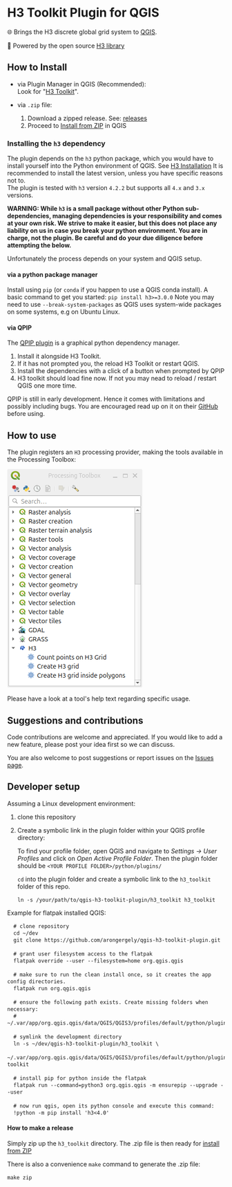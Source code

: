 # H3 Toolkit Plugin for QGIS
🌐 Brings the H3 discrete global grid system to [QGIS](https://qgis.org/). 

🚀 Powered by the open source [H3 library](https://h3geo.org/)

## How to Install
- via Plugin Manager in QGIS (Recommended):  
  Look for "[H3 Toolkit](https://plugins.qgis.org/plugins/h3_toolkit/)".

- via `.zip` file:
  1. Download a zipped release. See: [releases](https://github.com/arongergely/qgis-h3-toolkit-plugin/releases)
  2. Proceed to [Install from ZIP](https://docs.qgis.org/3.40/en/docs/user_manual/plugins/plugins.html#the-install-from-zip-tab) in QGIS

### Installing the `h3` dependency
The plugin depends on the `h3` python package, which you would have to install yourself into the Python environment of QGIS. See [H3 Installation](https://h3geo.org/docs/installation)
It is recommended to install the latest version, unless you have specific reasons not to.  
The plugin is tested with `h3` version `4.2.2` but supports all `4.x` and `3.x` versions.

**WARNING: While `h3` is a small package without other Python sub-dependencies, managing dependencies is your responsibility and comes at your own risk. We strive to make it easier, but this does not place any liability on us in case you break your python environment. You are in charge, not the plugin. Be careful and do your due diligence before attempting the below.**

Unfortunately the process depends on your system and QGIS setup.

#### via a python package manager 
Install using  `pip` (or `conda` if you happen to use a QGIS conda install). 
A basic command to get you started: `pip install h3>=3.0.0`
Note you may need to use `--break-system-packages` as QGIS uses system-wide packages on some systems, e.g on Ubuntu Linux. 

#### via QPIP 
The [QPIP plugin](https://plugins.qgis.org/plugins/a00_qpip/) is a graphical python dependency manager.
1. Install it alongside  H3 Toolkit.  
2. If it has not prompted you, the reload H3 Toolkit or restart QGIS.
3. Install the dependencies with a click of a button when prompted by QPIP
4. H3 toolkit should load fine now. If not you may nead to reload / restart QGIS one more time.

QPIP is still in early development. Hence it comes with limitations and possibly including bugs. You are encouraged read up on it on their [GitHub](https://github.com/opengisch/qpip) before using.

## How to use
The plugin registers an `H3` processing provider, making the tools available in the Processing Toolbox:

![processing_toolbox.png](docs/processing_toolbox.png)

Please have a look at a tool's help text regarding specific usage.

## Suggestions and contributions
Code contributions are welcome and appreciated. If you would like to add a new feature, please post your idea first so we can discuss.

You are also welcome to post suggestions or report issues on the [Issues page](https://github.com/arongergely/qgis-h3-toolkit-plugin/issues). 

## Developer setup
Assuming a Linux development environment:
1. clone this repository
2. Create a symbolic link in the plugin folder within your QGIS profile directory:
   
   To find your profile folder, open QGIS and navigate to *Settings -> User Profiles* and click on *Open Active Profile Folder*. 
   Then the plugin folder should be `<YOUR PROFILE FOLDER>/python/plugins/`

   `cd` into the plugin folder and create a symbolic link to the `h3_toolkit` folder of this repo. 
   ```shell
   ln -s /your/path/to/qgis-h3-toolkit-plugin/h3_toolkit h3_toolkit
   ```

  Example for flatpak installed QGIS:
  ```shell
    # clone repository
    cd ~/dev
    git clone https://github.com/arongergely/qgis-h3-toolkit-plugin.git
    
    # grant user filesystem access to the flatpak
    flatpak override --user --filesystem=home org.qgis.qgis
    
    # make sure to run the clean install once, so it creates the app config directories.
    flatpak run org.qgis.qgis
    
    # ensure the following path exists. Create missing folders when necessary:
    # ~/.var/app/org.qgis.qgis/data/QGIS/QGIS3/profiles/default/python/plugins
    
    # symlink the development directory
    ln -s ~/dev/qgis-h3-toolkit-plugin/h3_toolkit \
      ~/.var/app/org.qgis.qgis/data/QGIS/QGIS3/profiles/default/python/plugins/h3-toolkit

    # install pip for python inside the flatpak
    flatpak run --command=python3 org.qgis.qgis -m ensurepip --upgrade --user

    # now run qgis, open its python console and execute this command:
    !python -m pip install 'h3<4.0'
  ```

#### How to make a release
Simply zip up the `h3_toolkit` directory. The .zip file is then ready for [install from ZIP](https://docs.qgis.org/3.22/en/docs/user_manual/plugins/plugins.html#the-install-from-zip-tab)

There is also a convenience `make` command to generate the .zip file:
```shell
make zip
```
